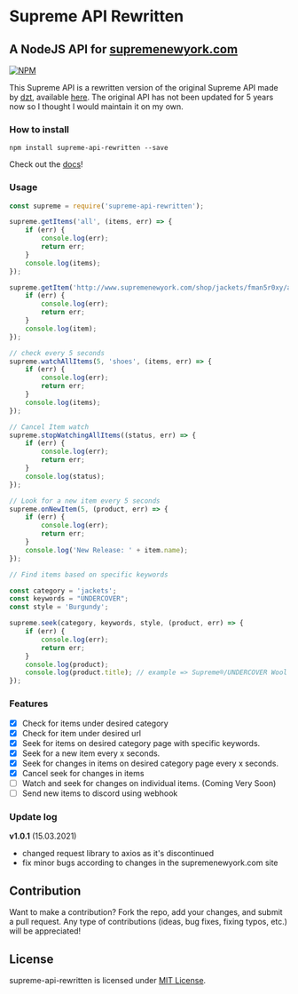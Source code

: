 # Supreme API Rewritten
## A NodeJS API for [supremenewyork.com](http://www.supremenewyork.com/)

[![NPM](https://nodei.co/npm/supreme-api-rewritten.png)](https://npmjs.org/package/supreme-api-rewritten)

This Supreme API is a rewritten version of the original Supreme API made by [dzt](https://github.com/dzt), available [here](https://github.com/dzt/supreme-api).
The original API has not been updated for 5 years now so I thought I would maintain it on my own.

### How to install
```npm install supreme-api-rewritten --save```

Check out the [docs](https://github.com/kacperkwapisz/supreme-api-rewritten/wiki/Docs)!

### Usage
```javascript
const supreme = require('supreme-api-rewritten');

supreme.getItems('all', (items, err) => {
    if (err) {
        console.log(err);
        return err;
    }
    console.log(items);
});

supreme.getItem('http://www.supremenewyork.com/shop/jackets/fman5r0xy/aw5dopam2', (item, err) => {
    if (err) {
        console.log(err);
        return err;
    }
    console.log(item);
});

// check every 5 seconds
supreme.watchAllItems(5, 'shoes', (items, err) => {
    if (err) {
        console.log(err);
        return err;
    }
    console.log(items);
});

// Cancel Item watch
supreme.stopWatchingAllItems((status, err) => {
    if (err) {
        console.log(err);
        return err;
    }
    console.log(status);
});

// Look for a new item every 5 seconds
supreme.onNewItem(5, (product, err) => {
    if (err) {
        console.log(err);
        return err;
    }
    console.log('New Release: ' + item.name);
});

// Find items based on specific keywords

const category = 'jackets';
const keywords = "UNDERCOVER";
const style = 'Burgundy';

supreme.seek(category, keywords, style, (product, err) => {
    if (err) {
        console.log(err);
        return err;
    }
    console.log(product);
    console.log(product.title); // example => Supreme®/UNDERCOVER Wool Overcoat
});
```

### Features
* [x] Check for items under desired category
* [x] Check for item under desired url
* [x] Seek for items on desired category page with specific keywords.
* [x] Seek for a new item every x seconds.
* [x] Seek for changes in items on desired category page every x seconds.
* [x] Cancel seek for changes in items
* [ ] Watch and seek for changes on individual items. (Coming Very Soon)
* [ ] Send new items to discord using webhook

### Update log
**v1.0.1** (15.03.2021)
* changed request library to axios as it's discontinued
* fix minor bugs according to changes in the supremenewyork.com site

## Contribution
Want to make a contribution? Fork the repo, add your changes, and submit a pull request. Any type of contributions (ideas, bug fixes, fixing typos, etc.) will be appreciated!


## License
supreme-api-rewritten is licensed under [MIT License](https://github.com/kacperkwapisz/supreme-api-rewritten/blob/master/LICENSE).
